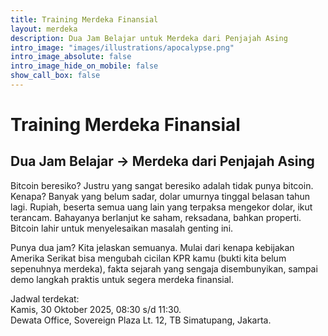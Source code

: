 ```yaml
---
title: Training Merdeka Finansial
layout: merdeka
description: Dua Jam Belajar untuk Merdeka dari Penjajah Asing
intro_image: "images/illustrations/apocalypse.png"
intro_image_absolute: false
intro_image_hide_on_mobile: false
show_call_box: false
---
```


# Training Merdeka Finansial
## Dua Jam Belajar → Merdeka dari Penjajah Asing

Bitcoin beresiko? Justru yang sangat beresiko adalah tidak punya bitcoin. Kenapa? Banyak yang belum sadar, dolar umurnya tinggal belasan tahun lagi. Rupiah, beserta semua uang lain yang terpaksa mengekor dolar, ikut terancam. Bahayanya berlanjut ke saham, reksadana, bahkan properti. Bitcoin lahir untuk menyelesaikan masalah genting ini.

Punya dua jam? Kita jelaskan semuanya. Mulai dari kenapa kebijakan Amerika Serikat bisa mengubah cicilan KPR kamu (bukti kita belum sepenuhnya merdeka), fakta sejarah yang sengaja disembunyikan, sampai demo langkah praktis untuk segera merdeka finansial.

Jadwal terdekat:<br>
Kamis, 30 Oktober 2025, 08:30 s/d 11:30.<br>Dewata Office, Sovereign Plaza Lt. 12, TB Simatupang, Jakarta. 


 